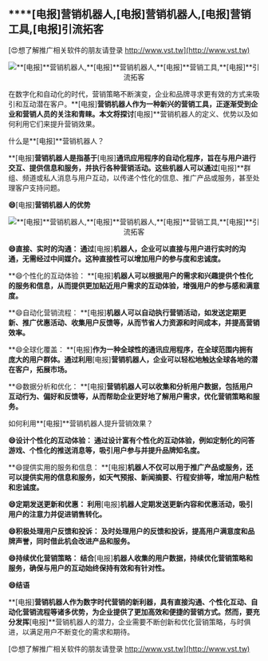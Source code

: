 ## ****[电报]**营销机器人,**[电报]**营销机器人,**[电报]**营销工具,**[电报]**引流拓客**

[😍想了解推广相关软件的朋友请登录 http://www.vst.tw](http://www.vst.tw)

 <center><img src="https://vst.tw/MP4/tuiguang/png/2.png" alt="**[电报]**营销机器人,**[电报]**营销机器人,**[电报]**营销工具,**[电报]**引流拓客"></center>

在数字化和自动化的时代，营销策略不断演变，企业和品牌寻求更有效的方式来吸引和互动潜在客户。**[电报]**营销机器人作为一种新兴的营销工具，正逐渐受到企业和营销人员的关注和青睐。本文将探讨**[电报]**营销机器人的定义、优势以及如何利用它们来提升营销效果。

什么是**[电报]**营销机器人？

**[电报]**营销机器人是指基于**[电报]**通讯应用程序的自动化程序，旨在与用户进行交互、提供信息和服务，并执行各种营销活动。这些机器人可以通过**[电报]**群组、频道或私人消息与用户互动，以传递个性化的信息、推广产品或服务，甚至处理客户支持问题。

**😄**[电报]**营销机器人的优势**

 <center><img src="https://vst.tw/MP4/tuiguang/png/1.png" alt="**[电报]**营销机器人,**[电报]**营销机器人,**[电报]**营销工具,**[电报]**引流拓客"></center>

**😄直接、实时的沟通： 通过**[电报]**机器人，企业可以直接与用户进行实时的沟通，无需经过中间媒介。这种直接性可以增加用户的参与度和忠诚度。**

**😄个性化的互动体验： **[电报]**机器人可以根据用户的需求和兴趣提供个性化的服务和信息，从而提供更加贴近用户需求的互动体验，增强用户的参与感和满意度。**

**😄自动化营销流程： **[电报]**机器人可以自动执行营销活动，如发送定期更新、推广优惠活动、收集用户反馈等，从而节省人力资源和时间成本，并提高营销效率。**

**😄全球化覆盖： **[电报]**作为一种全球性的通讯应用程序，在全球范围内拥有庞大的用户群体。通过利用**[电报]**营销机器人，企业可以轻松地触达全球各地的潜在客户，拓展市场。**

**😄数据分析和优化： **[电报]**营销机器人可以收集和分析用户数据，包括用户互动行为、偏好和反馈等，从而帮助企业更好地了解用户需求，优化营销策略和服务。**

如何利用**[电报]**营销机器人提升营销效果？

**😄设计个性化的互动体验： 通过设计富有个性化的互动体验，例如定制化的问答游戏、个性化的推送消息等，吸引用户参与并提升品牌知名度。**

**😄提供实用的服务和信息： **[电报]**机器人不仅可以用于推广产品或服务，还可以提供实用的信息和服务，如天气预报、新闻摘要、行程安排等，增加用户粘性和忠诚度。**

**😄定期发送更新和优惠： 利用**[电报]**机器人定期发送更新内容和优惠活动，吸引用户的注意力并促进销售转化。**

**😄积极处理用户反馈和投诉： 及时处理用户的反馈和投诉，提高用户满意度和品牌声誉，同时借此机会改进产品和服务。**

**😄持续优化营销策略： 结合**[电报]**机器人收集的用户数据，持续优化营销策略和服务，确保与用户的互动始终保持有效和有针对性。**

**😄结语**

**[电报]**营销机器人作为数字时代营销的新利器，具有直接沟通、个性化互动、自动化营销流程等诸多优势，为企业提供了更加高效和便捷的营销方式。然而，要充分发挥**[电报]**营销机器人的潜力，企业需要不断创新和优化营销策略，与时俱进，以满足用户不断变化的需求和期待。

[😍想了解推广相关软件的朋友请登录 http://www.vst.tw](http://www.vst.tw)



